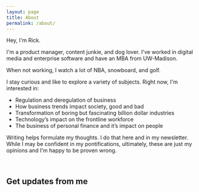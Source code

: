 ```yaml
---
layout: page
title: About
permalink: /about/
---
```


Hey, I'm Rick.

I'm a product manager, content junkie, and dog lover. I've worked in digital media and enterprise software and have an MBA from UW-Madison.

When not working, I watch a lot of NBA, snowboard, and golf.

I stay curious and like to explore a variety of subjects. Right now, I'm interested in:

- Regulation and deregulation of business
- How business trends impact society, good and bad
- Transformation of boring but fascinating billion dollar industries
- Technology’s impact on the frontline workforce
- The business of personal finance and it’s impact on people

Writing helps formulate my thoughts. I do that here and in my newsletter. While I may be confident in my pontifications, ultimately, these are just my opinions and I'm happy to be proven wrong.

<br/>

## Get updates from me
